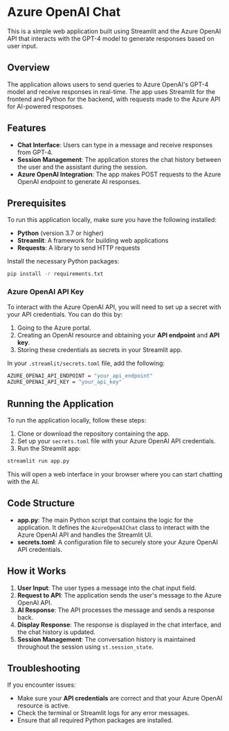 # Azure OpenAI Chat

This is a simple web application built using Streamlit and the Azure OpenAI API that interacts with the GPT-4 model to generate responses based on user input.

## Overview

The application allows users to send queries to Azure OpenAI's GPT-4 model and receive responses in real-time. The app uses Streamlit for the frontend and Python for the backend, with requests made to the Azure API for AI-powered responses.

## Features
- **Chat Interface**: Users can type in a message and receive responses from GPT-4.
- **Session Management**: The application stores the chat history between the user and the assistant during the session.
- **Azure OpenAI Integration**: The app makes POST requests to the Azure OpenAI endpoint to generate AI responses.

## Prerequisites

To run this application locally, make sure you have the following installed:
- **Python** (version 3.7 or higher)
- **Streamlit**: A framework for building web applications
- **Requests**: A library to send HTTP requests

Install the necessary Python packages:

```bash
pip install -r requirements.txt
```

### Azure OpenAI API Key
To interact with the Azure OpenAI API, you will need to set up a secret with your API credentials. You can do this by:
1. Going to the Azure portal.
2. Creating an OpenAI resource and obtaining your **API endpoint** and **API key**.
3. Storing these credentials as secrets in your Streamlit app.

In your `.streamlit/secrets.toml` file, add the following:

```bash
AZURE_OPENAI_API_ENDPOINT = "your_api_endpoint"
AZURE_OPENAI_API_KEY = "your_api_key"
```

## Running the Application

To run the application locally, follow these steps:
1. Clone or download the repository containing the app.
2. Set up your `secrets.toml` file with your Azure OpenAI API credentials.
3. Run the Streamlit app:

```bash
streamlit run app.py
```

This will open a web interface in your browser where you can start chatting with the AI.

## Code Structure

- **app.py**: The main Python script that contains the logic for the application. It defines the `AzureOpenAIChat` class to interact with the Azure OpenAI API and handles the Streamlit UI.
- **secrets.toml**: A configuration file to securely store your Azure OpenAI API credentials.

## How it Works

1. **User Input**: The user types a message into the chat input field.
2. **Request to API**: The application sends the user's message to the Azure OpenAI API.
3. **AI Response**: The API processes the message and sends a response back.
4. **Display Response**: The response is displayed in the chat interface, and the chat history is updated.
5. **Session Management**: The conversation history is maintained throughout the session using `st.session_state`.

## Troubleshooting

If you encounter issues:
- Make sure your **API credentials** are correct and that your Azure OpenAI resource is active.
- Check the terminal or Streamlit logs for any error messages.
- Ensure that all required Python packages are installed.
